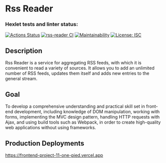 # Rss Reader

### Hexlet tests and linter status:
[![Actions Status](https://github.com/NiyazGaripov/frontend-project-11/workflows/hexlet-check/badge.svg)](https://github.com/NiyazGaripov/frontend-project-11/actions)
[![rss-reader CI](https://github.com/NiyazGaripov/frontend-project-11/workflows/rss-reader%20CI/badge.svg)](https://github.com/NiyazGaripov/frontend-project-11/actions/workflows/rss-reader.yml)
[![Maintainability](https://api.codeclimate.com/v1/badges/c198ac05c080a971fecd/maintainability)](https://codeclimate.com/github/NiyazGaripov/frontend-project-11/maintainability)
[![License: ISC](https://img.shields.io/badge/License-ISC-blue.svg)](https://opensource.org/licenses/ISC)

## Description
Rss Reader is a service for aggregating RSS feeds, with which it is convenient to read a variety of sources. It allows you to add an unlimited number of RSS feeds, updates them itself and adds new entries to the general stream.

## Goal
To develop a comprehensive understanding and practical skill set in front-end development, including knowledge of DOM manipulation, working with forms, implementing the MVC design pattern, handling HTTP requests with Ajax, and using build tools such as Webpack, in order to create high-quality web applications without using frameworks.

## Production Deployments
https://frontend-project-11-one-pied.vercel.app
